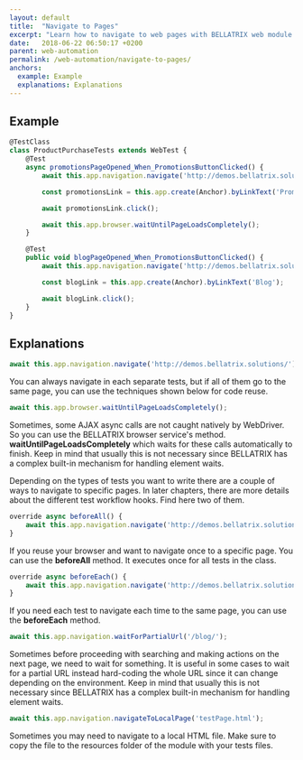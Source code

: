 ```yaml
---
layout: default
title:  "Navigate to Pages"
excerpt: "Learn how to navigate to web pages with BELLATRIX web module."
date:   2018-06-22 06:50:17 +0200
parent: web-automation
permalink: /web-automation/navigate-to-pages/
anchors:
  example: Example
  explanations: Explanations
---
```

Example
-------
```typescript
@TestClass
class ProductPurchaseTests extends WebTest {
    @Test
    async promotionsPageOpened_When_PromotionsButtonClicked() {
        await this.app.navigation.navigate('http://demos.bellatrix.solutions/');

        const promotionsLink = this.app.create(Anchor).byLinkText('Promotions');

        await promotionsLink.click();

        await this.app.browser.waitUntilPageLoadsCompletely();
    }

    @Test
    public void blogPageOpened_When_PromotionsButtonClicked() {
        await this.app.navigation.navigate('http://demos.bellatrix.solutions/');

        const blogLink = this.app.create(Anchor).byLinkText('Blog');

        await blogLink.click();
    }
}
```

Explanations
------------

```typescript
await this.app.navigation.navigate('http://demos.bellatrix.solutions/');
```
You can always navigate in each separate tests, but if all of them go to the same page, you can use the techniques shown below for code reuse.
```typescript
await this.app.browser.waitUntilPageLoadsCompletely();
```
Sometimes, some AJAX async calls are not caught natively by WebDriver. So you can use the BELLATRIX browser service's method. **waitUntilPageLoadsCompletely** which waits for these calls automatically to finish. Keep in mind that usually this is not necessary since BELLATRIX has a complex built-in mechanism for handling element waits.

Depending on the types of tests you want to write there are a couple of ways to navigate to specific pages.
In later chapters, there are more details about the different test workflow hooks. Find here two of them.
```typescript
override async beforeAll() {
    await this.app.navigation.navigate('http://demos.bellatrix.solutions/');
}
```
If you reuse your browser and want to navigate once to a specific page. You can use the **beforeAll** method.
It executes once for all tests in the class.
```typescript
override async beforeEach() {
    await this.app.navigation.navigate('http://demos.bellatrix.solutions/');
}
```
If you need each test to navigate each time to the same page, you can use the **beforeEach** method.
```typescript
await this.app.navigation.waitForPartialUrl('/blog/');
```
Sometimes before proceeding with searching and making actions on the next page, we need to wait for something.
It is useful in some cases to wait for a partial URL instead hard-coding the whole URL since it can change depending on the environment. Keep in mind that usually this is not necessary since BELLATRIX has a complex built-in mechanism for handling element waits.
```typescript
await this.app.navigation.navigateToLocalPage('testPage.html');
```
Sometimes you may need to navigate to a local HTML file. Make sure to copy the file to the resources folder of the module with your tests files.